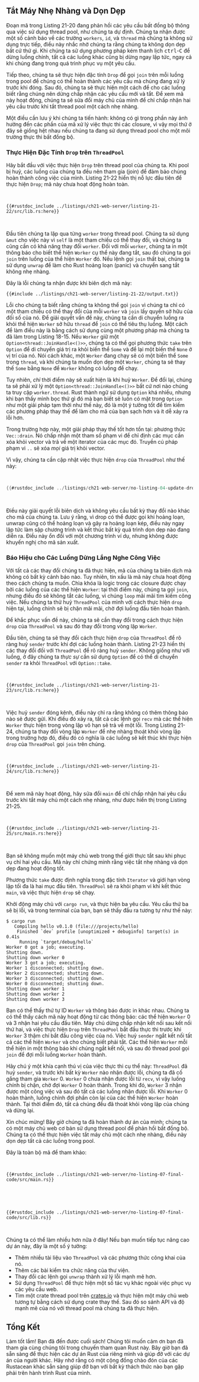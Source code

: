 ## Tắt Máy Nhẹ Nhàng và Dọn Dẹp

Đoạn mã trong Listing 21-20 đang phản hồi các yêu cầu bất đồng bộ thông qua việc
sử dụng thread pool, như chúng ta dự định. Chúng ta nhận được một số cảnh báo về
các trường `workers`, `id`, và `thread` mà chúng ta không sử dụng trực tiếp,
điều này nhắc nhở chúng ta rằng chúng ta không dọn dẹp bất cứ thứ gì. Khi chúng
ta sử dụng phương pháp kém thanh lịch <kbd>ctrl</kbd>-<kbd>C</kbd> để dừng luồng
chính, tất cả các luồng khác cũng bị dừng ngay lập tức, ngay cả khi chúng đang
trong quá trình phục vụ một yêu cầu.

Tiếp theo, chúng ta sẽ thực hiện đặc tính `Drop` để gọi `join` trên mỗi luồng
trong pool để chúng có thể hoàn thành các yêu cầu mà chúng đang xử lý trước khi
đóng. Sau đó, chúng ta sẽ thực hiện một cách để cho các luồng biết rằng chúng
nên dừng chấp nhận các yêu cầu mới và tắt. Để xem mã này hoạt động, chúng ta sẽ
sửa đổi máy chủ của mình để chỉ chấp nhận hai yêu cầu trước khi tắt thread pool
một cách nhẹ nhàng.

Một điều cần lưu ý khi chúng ta tiến hành: không có gì trong phần này ảnh hưởng
đến các phần của mã xử lý việc thực thi các closure, vì vậy mọi thứ ở đây sẽ
giống hệt nhau nếu chúng ta đang sử dụng thread pool cho một môi trường thực thi
bất đồng bộ.

### Thực Hiện Đặc Tính `Drop` trên `ThreadPool`

Hãy bắt đầu với việc thực hiện `Drop` trên thread pool của chúng ta. Khi pool bị
huỷ, các luồng của chúng ta đều nên tham gia (join) để đảm bảo chúng hoàn thành
công việc của mình. Listing 21-22 hiển thị nỗ lực đầu tiên để thực hiện `Drop`;
mã này chưa hoạt động hoàn toàn.

<Listing number="21-22" file-name="src/lib.rs" caption="Kết hợp mỗi luồng khi thread pool ra khỏi phạm vi">

```rust,ignore,does_not_compile
{{#rustdoc_include ../listings/ch21-web-server/listing-21-22/src/lib.rs:here}}
```

</Listing>

Đầu tiên chúng ta lặp qua từng `worker` trong thread pool. Chúng ta sử dụng
`&mut` cho việc này vì `self` là một tham chiếu có thể thay đổi, và chúng ta
cũng cần có khả năng thay đổi `worker`. Đối với mỗi `worker`, chúng ta in một
thông báo cho biết thể hiện `Worker` cụ thể này đang tắt, sau đó chúng ta gọi
`join` trên luồng của thể hiện `Worker` đó. Nếu lệnh gọi `join` thất bại, chúng
ta sử dụng `unwrap` để làm cho Rust hoảng loạn (panic) và chuyển sang tắt không
nhẹ nhàng.

Đây là lỗi chúng ta nhận được khi biên dịch mã này:

```console
{{#include ../listings/ch21-web-server/listing-21-22/output.txt}}
```

Lỗi cho chúng ta biết rằng chúng ta không thể gọi `join` vì chúng ta chỉ có một
tham chiếu có thể thay đổi của mỗi `worker` và `join` lấy quyền sở hữu của đối
số của nó. Để giải quyết vấn đề này, chúng ta cần di chuyển luồng ra khỏi thể
hiện `Worker` sở hữu `thread` để `join` có thể tiêu thụ luồng. Một cách để làm
điều này là bằng cách sử dụng cùng một phương pháp mà chúng ta đã làm trong
Listing 18-15. Nếu `Worker` giữ một `Option<thread::JoinHandle<()>>`, chúng ta
có thể gọi phương thức `take` trên `Option` để di chuyển giá trị ra khỏi biến
thể `Some` và để lại một biến thể `None` ở vị trí của nó. Nói cách khác, một
`Worker` đang chạy sẽ có một biến thể `Some` trong `thread`, và khi chúng ta
muốn dọn dẹp một `Worker`, chúng ta sẽ thay thế `Some` bằng `None` để `Worker`
không có luồng để chạy.

Tuy nhiên, _chỉ_ thời điểm này sẽ xuất hiện là khi huỷ `Worker`. Để đổi lại,
chúng ta sẽ phải xử lý một `Option<thread::JoinHandle<()>>` bất cứ nơi nào chúng
ta truy cập `worker.thread`. Rust thành ngữ sử dụng `Option` khá nhiều, nhưng
khi bạn thấy mình bọc thứ gì đó mà bạn biết sẽ luôn có mặt trong `Option` như
một giải pháp tạm thời như thế này, đó là một ý tưởng tốt để tìm kiếm các phương
pháp thay thế để làm cho mã của bạn sạch hơn và ít dễ xảy ra lỗi hơn.

Trong trường hợp này, một giải pháp thay thế tốt hơn tồn tại: phương thức
`Vec::drain`. Nó chấp nhận một tham số phạm vi để chỉ định các mục cần xóa khỏi
vector và trả về một iterator của các mục đó. Truyền cú pháp phạm vi `..` sẽ xóa
_mọi_ giá trị khỏi vector.

Vì vậy, chúng ta cần cập nhật việc thực hiện `drop` của `ThreadPool` như thế
này:

<Listing file-name="src/lib.rs">

```rust
{{#rustdoc_include ../listings/ch21-web-server/no-listing-04-update-drop-definition/src/lib.rs:here}}
```

</Listing>

Điều này giải quyết lỗi biên dịch và không yêu cầu bất kỳ thay đổi nào khác cho
mã của chúng ta. Lưu ý rằng, vì drop có thể được gọi khi hoảng loạn, unwrap cũng
có thể hoảng loạn và gây ra hoảng loạn kép, điều này ngay lập tức làm sập chương
trình và kết thúc bất kỳ quá trình dọn dẹp nào đang diễn ra. Điều này ổn đối với
một chương trình ví dụ, nhưng không được khuyến nghị cho mã sản xuất.

### Báo Hiệu cho Các Luồng Dừng Lắng Nghe Công Việc

Với tất cả các thay đổi chúng ta đã thực hiện, mã của chúng ta biên dịch mà
không có bất kỳ cảnh báo nào. Tuy nhiên, tin xấu là mã này chưa hoạt động theo
cách chúng ta muốn. Chìa khóa là logic trong các closure được chạy bởi các luồng
của các thể hiện `Worker`: tại thời điểm này, chúng ta gọi `join`, nhưng điều đó
sẽ không tắt các luồng, vì chúng `loop` mãi mãi tìm kiếm công việc. Nếu chúng ta
thử huỷ `ThreadPool` của mình với cách thực hiện `drop` hiện tại, luồng chính sẽ
bị chặn mãi mãi, chờ đợi luồng đầu tiên hoàn thành.

Để khắc phục vấn đề này, chúng ta sẽ cần thay đổi trong cách thực hiện `drop`
của `ThreadPool` và sau đó thay đổi trong vòng lặp `Worker`.

Đầu tiên, chúng ta sẽ thay đổi cách thực hiện `drop` của `ThreadPool` để rõ ràng
huỷ `sender` trước khi đợi các luồng hoàn thành. Listing 21-23 hiển thị các thay
đổi đối với `ThreadPool` để rõ ràng huỷ `sender`. Không giống như với luồng, ở
đây chúng ta _thực sự_ cần sử dụng `Option` để có thể di chuyển `sender` ra khỏi
`ThreadPool` với `Option::take`.

<Listing number="21-23" file-name="src/lib.rs" caption="Rõ ràng huỷ `sender` trước khi tham gia các luồng `Worker`">

```rust,noplayground,not_desired_behavior
{{#rustdoc_include ../listings/ch21-web-server/listing-21-23/src/lib.rs:here}}
```

</Listing>

Việc huỷ `sender` đóng kênh, điều này chỉ ra rằng không có thêm thông báo nào sẽ
được gửi. Khi điều đó xảy ra, tất cả các lệnh gọi `recv` mà các thể hiện
`Worker` thực hiện trong vòng lặp vô hạn sẽ trả về một lỗi. Trong Listing 21-24,
chúng ta thay đổi vòng lặp `Worker` để nhẹ nhàng thoát khỏi vòng lặp trong
trường hợp đó, điều đó có nghĩa là các luồng sẽ kết thúc khi thực hiện `drop`
của `ThreadPool` gọi `join` trên chúng.

<Listing number="21-24" file-name="src/lib.rs" caption="Rõ ràng thoát khỏi vòng lặp khi `recv` trả về một lỗi">

```rust,noplayground
{{#rustdoc_include ../listings/ch21-web-server/listing-21-24/src/lib.rs:here}}
```

</Listing>

Để xem mã này hoạt động, hãy sửa đổi `main` để chỉ chấp nhận hai yêu cầu trước
khi tắt máy chủ một cách nhẹ nhàng, như được hiển thị trong Listing 21-25.

<Listing number="21-25" file-name="src/main.rs" caption="Tắt máy chủ sau khi phục vụ hai yêu cầu bằng cách thoát khỏi vòng lặp">

```rust,ignore
{{#rustdoc_include ../listings/ch21-web-server/listing-21-25/src/main.rs:here}}
```

</Listing>

Bạn sẽ không muốn một máy chủ web trong thế giới thực tắt sau khi phục vụ chỉ
hai yêu cầu. Mã này chỉ chứng minh rằng việc tắt nhẹ nhàng và dọn dẹp đang hoạt
động tốt.

Phương thức `take` được định nghĩa trong đặc tính `Iterator` và giới hạn vòng
lặp tối đa là hai mục đầu tiên. `ThreadPool` sẽ ra khỏi phạm vi khi kết thúc
`main`, và việc thực hiện `drop` sẽ chạy.

Khởi động máy chủ với `cargo run`, và thực hiện ba yêu cầu. Yêu cầu thứ ba sẽ bị
lỗi, và trong terminal của bạn, bạn sẽ thấy đầu ra tương tự như thế này:

<!-- manual-regeneration
cd listings/ch21-web-server/listing-21-25
cargo run
curl http://127.0.0.1:7878
curl http://127.0.0.1:7878
curl http://127.0.0.1:7878
third request will error because server will have shut down
copy output below
Can't automate because the output depends on making requests
-->

```console
$ cargo run
   Compiling hello v0.1.0 (file:///projects/hello)
    Finished `dev` profile [unoptimized + debuginfo] target(s) in 0.41s
     Running `target/debug/hello`
Worker 0 got a job; executing.
Shutting down.
Shutting down worker 0
Worker 3 got a job; executing.
Worker 1 disconnected; shutting down.
Worker 2 disconnected; shutting down.
Worker 3 disconnected; shutting down.
Worker 0 disconnected; shutting down.
Shutting down worker 1
Shutting down worker 2
Shutting down worker 3
```

Bạn có thể thấy thứ tự ID `Worker` và thông báo được in khác nhau. Chúng ta có
thể thấy cách mã này hoạt động từ các thông báo: các thể hiện `Worker` 0 và 3
nhận hai yêu cầu đầu tiên. Máy chủ dừng chấp nhận kết nối sau kết nối thứ hai,
và việc thực hiện `Drop` trên `ThreadPool` bắt đầu thực thi trước khi `Worker` 3
thậm chí bắt đầu công việc của nó. Việc huỷ `sender` ngắt kết nối tất cả các thể
hiện `Worker` và cho chúng biết phải tắt. Các thể hiện `Worker` mỗi thể hiện in
một thông báo khi chúng ngắt kết nối, và sau đó thread pool gọi `join` để đợi
mỗi luồng `Worker` hoàn thành.

Hãy chú ý một khía cạnh thú vị của việc thực thi cụ thể này: `ThreadPool` đã huỷ
`sender`, và trước khi bất kỳ `Worker` nào nhận được lỗi, chúng ta đã cố gắng
tham gia `Worker` 0. `Worker` 0 chưa nhận được lỗi từ `recv`, vì vậy luồng chính
bị chặn, chờ đợi `Worker` 0 hoàn thành. Trong khi đó, `Worker` 3 nhận được một
công việc và sau đó tất cả các luồng nhận được lỗi. Khi `Worker` 0 hoàn thành,
luồng chính đợi phần còn lại của các thể hiện `Worker` hoàn thành. Tại thời điểm
đó, tất cả chúng đều đã thoát khỏi vòng lặp của chúng và dừng lại.

Xin chúc mừng! Bây giờ chúng ta đã hoàn thành dự án của mình; chúng ta có một
máy chủ web cơ bản sử dụng thread pool để phản hồi bất đồng bộ. Chúng ta có thể
thực hiện việc tắt máy chủ một cách nhẹ nhàng, điều này dọn dẹp tất cả các luồng
trong pool.

Đây là toàn bộ mã để tham khảo:

<Listing file-name="src/main.rs">

```rust,ignore
{{#rustdoc_include ../listings/ch21-web-server/no-listing-07-final-code/src/main.rs}}
```

</Listing>

<Listing file-name="src/lib.rs">

```rust,noplayground
{{#rustdoc_include ../listings/ch21-web-server/no-listing-07-final-code/src/lib.rs}}
```

</Listing>

Chúng ta có thể làm nhiều hơn nữa ở đây! Nếu bạn muốn tiếp tục nâng cao dự án
này, đây là một số ý tưởng:

- Thêm nhiều tài liệu vào `ThreadPool` và các phương thức công khai của nó.
- Thêm các bài kiểm tra chức năng của thư viện.
- Thay đổi các lệnh gọi `unwrap` thành xử lý lỗi mạnh mẽ hơn.
- Sử dụng `ThreadPool` để thực hiện một số tác vụ khác ngoài việc phục vụ các
  yêu cầu web.
- Tìm một crate thread pool trên [crates.io](https://crates.io/) và thực hiện
  một máy chủ web tương tự bằng cách sử dụng crate thay thế. Sau đó so sánh API
  và độ mạnh mẽ của nó với thread pool mà chúng ta đã thực hiện.

## Tổng Kết

Làm tốt lắm! Bạn đã đến được cuối sách! Chúng tôi muốn cảm ơn bạn đã tham gia
cùng chúng tôi trong chuyến tham quan Rust này. Bây giờ bạn đã sẵn sàng để thực
hiện các dự án Rust của riêng mình và giúp đỡ với các dự án của người khác. Hãy
nhớ rằng có một cộng đồng chào đón của các Rustacean khác sẵn sàng giúp đỡ bạn
với bất kỳ thách thức nào bạn gặp phải trên hành trình Rust của mình.
